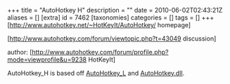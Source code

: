 +++
title = "AutoHotkey H"
description = ""
date = 2010-06-02T02:43:21Z
aliases = []
[extra]
id = 7462
[taxonomies]
categories = []
tags = []
+++
[http://www.autohotkey.net/~HotKeyIt/AutoHotkey/ homepage]

[http://www.autohotkey.com/forum/viewtopic.php?t=43049 discussion]

author: [http://www.autohotkey.com/forum/profile.php?mode=viewprofile&u=9238 HotKeyIt]

AutoHotkey_H is based off [AutoHotkey_L](https://rosettacode.org/wiki/AutoHotkey_L) and [AutoHotkey.dll](https://rosettacode.org/wiki/AutoHotkey.dll).
